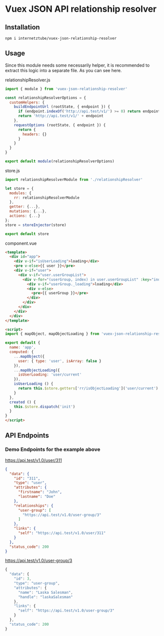 # Vuex JSON API relationship resolver

## Installation
```
npm i internetztube/vuex-json-relationship-resolver
```

## Usage

Since this module needs some necessarily helper, it is recommended to extract this logic into a separate file. As you can see here.

relationshipResolver.js
```js
import { module } from 'vuex-json-relationship-resolver'

const relationshipResolverOptions = {
  customHelpers: {
    buildEndpointUrl (rootState, { endpoint }) {
      if (endpoint.indexOf('http://api.test/v1/') >= 0) return endpoint
      return 'http://api.test/v1/' + endpoint
    },
    requestOptions (rootState, { endpoint }) {
      return {
        headers: {}
      }
    }
  }
}

export default module(relationshipResolverOptions)
```



store.js
```js
import relationshipResolverModule from './relationshipResolver'

let store = {
  modules: {
    rr: relationshipResolverModule
  },
  getter: {...},
  mutations: {...},
  actions: {...}
};
store = storeInjector(store)

export default store
```

component.vue
```html
<template>
  <div id="app">
    <div v-if="isUserLoading">loading</div>
    <pre v-else>{{ user }}</pre>
    <div v-if="user">
      <div v-if="user.userGroupList">
        <div v-for="(userGroup, index) in user.userGroupList" :key="index">
          <div v-if="userGroup._loading">loading</div>
          <div v-else>
            <pre>{{ userGroup }}</pre>
          </div>
        </div>
      </div>
    </div>
  </div>
</template>

<script>
import { mapObject, mapObjectLoading } from 'vuex-json-relationship-resolver'

export default {
  name: 'app',
  computed: {
    ...mapObject({
      user: { type: 'user', isArray: false }
    }),
    ...mapObjectLoading({
      isUserLoading: 'user/current'
    }),
    isUserLoading () {
      return this.$store.getters['rr/isObjectLoading']('user/current')
    }
  },
  created () {
    this.$store.dispatch('init')
  }
}
</script>
```

## API Endpoints

### Demo Endpoints for the example above

https://api.test/v1.0/user/311
```json
{
  "data": {
    "id": "311",
    "type": "user",
    "attributes": {
      "firstname": "John",
      "lastname": "Doe"
    },
    "relationships": {
      "user-group": [
        "https://api.test/v1.0/user-group/3"
      ]
    },
    "links": {
      "self": "https://api.test/v1.0/user/311"
    }
  },
  "status_code": 200
}
```

https://api.test/v1.0/user-group/3
```js
{
  "data": {
    "id": 3,
    "type": "user-group",
    "attributes": {
      "name": "Laska Salesman",
      "handle": "laskaSalesman"
    },
    "links": {
      "self": "https://api.test/v1.0/user-group/3"
    }
  },
  "status_code": 200
}
```
